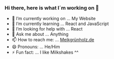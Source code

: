 ### Hi there, here is what I´m working on 👋

- 🔭 I’m currently working on ... My Website
- 🌱 I’m currently learning ... React and JavaScript
- 🤔 I’m looking for help with ... React
- 💬 Ask me about ... Anything
- 📫 How to reach me: ... [Meikgrünholz.de](https://xn--meikgrnholz-yhb.de/)
- 😄 Pronouns: ... He/Him
- ⚡ Fun fact: ... I like Milkshakes ^^
